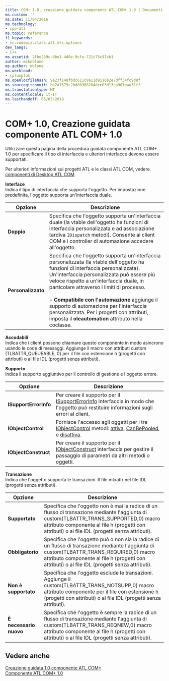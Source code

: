 ```yaml
---
title: COM+ 1.0, creazione guidata componente ATL COM+ 1.0 | Documenti Microsoft
ms.custom: ''
ms.date: 11/04/2016
ms.technology:
- cpp-atl
ms.topic: reference
f1_keywords:
- vc.codewiz.class.atl.mts.options
dev_langs:
- C++
ms.assetid: 2fbe259c-6be1-4d0e-9cfe-721c75c97cb1
author: mikeblome
ms.author: mblome
ms.workload:
- cplusplus
ms.openlocfilehash: 9a23f148fbdc611c8a11d8116b2e7dff34fc9d8f
ms.sourcegitcommit: be2a7679c2bd80968204dee03d13ca961eaa31ff
ms.translationtype: MT
ms.contentlocale: it-IT
ms.lasthandoff: 05/03/2018
---
```

# <a name="com-10-atl-com-10-component-wizard"></a>COM+ 1.0, Creazione guidata componente ATL COM+ 1.0
Utilizzare questa pagina della procedura guidata componente ATL COM+ 1.0 per specificare il tipo di interfaccia e ulteriori interfacce devono essere supportati.  
  
 Per ulteriori informazioni sui progetti ATL e le classi ATL COM, vedere [componenti di Desktop ATL COM](../../atl/atl-com-desktop-components.md).  
  
 **Interface**  
 Indica il tipo di interfaccia che supporta l'oggetto. Per impostazione predefinita, l'oggetto supporta un'interfaccia duale.  
  
|Opzione|Descrizione|  
|------------|-----------------|  
|**Doppio**|Specifica che l'oggetto supporta un'interfaccia duale (la vtable dell'oggetto ha funzioni di interfaccia personalizzata e ad associazione tardiva `IDispatch` metodi). Consente ai client COM e i controller di automazione accedere all'oggetto.|  
|**Personalizzato**|Specifica che l'oggetto supporta un'interfaccia personalizzata (la vtable dell'oggetto ha funzioni di interfaccia personalizzata). Un'interfaccia personalizzata può essere più veloce rispetto a un'interfaccia duale, in particolare attraverso i limiti di processo.<br /><br /> -   **Compatibile con l'automazione** aggiunge il supporto di automazione per l'interfaccia personalizzata. Per i progetti con attributi, imposta il **oleautomation** attributo nella coclasse.|  
  
 **Accodabili**  
 Indica che i client possono chiamare questo componente in modo asincrono usando le code di messaggi. Aggiunge il macro con attributi custom (TLBATTR_QUEUEABLE, 0) per il file con estensione h (progetti con attributi) o al file IDL (progetti senza attributi).  
  
 **Supporto**  
 Indica il supporto aggiuntivo per il controllo di gestione e l'oggetto errore.  
  
|Opzione|Descrizione|  
|------------|-----------------|  
|**ISupportErrorInfo**|Per creare il supporto per il [ISupportErrorInfo](../../atl/reference/isupporterrorinfoimpl-class.md) interfaccia in modo che l'oggetto può restituire informazioni sugli errori al client.|  
|**IObjectControl**|Fornisce l'accesso agli oggetti per i tre [IObjectControl](http://msdn.microsoft.com/library/windows/desktop/ms686474) metodi: [attiva](http://msdn.microsoft.com/library/windows/desktop/ms681303), [CanBePooled](http://msdn.microsoft.com/library/windows/desktop/ms684322), e [disattiva](http://msdn.microsoft.com/library/windows/desktop/ms687094).|  
|**IObjectConstruct**|Per creare il supporto per il [IObjectConstruct](http://msdn.microsoft.com/library/windows/desktop/ms680583) interfaccia per gestire il passaggio di parametri da altri metodi o oggetti.|  
  
 **Transazione**  
 Indica che l'oggetto supporta le transazioni. Il file mtxattr nel file IDL (progetti senza attributi).  
  
|Opzione|Descrizione|  
|------------|-----------------|  
|**Supportato**|Specifica che l'oggetto non è mai la radice di un flusso di transazione mediante l'aggiunta di custom(TLBATTR_TRANS_SUPPORTED,0) macro attributo componente al file h (progetti con attributi) o al file IDL (progetti senza attributi).|  
|**Obbligatorio**|Specifica che l'oggetto può o non sia la radice di un flusso di transazione mediante l'aggiunta di custom(TLBATTR_TRANS_REQUIRED,0) macro attributo componente al file h (progetti con attributi) o al file IDL (progetti senza attributi).|  
|**Non è supportato**|Specifica che l'oggetto esclude le transazioni. Aggiunge il custom(TLBATTR_TRANS_NOTSUPP,0) macro attributo componente per il file con estensione h (progetti con attributi) o al file IDL (progetti senza attributi).|  
|**È necessario nuovo**|Specifica che l'oggetto è sempre la radice di un flusso di transazione mediante l'aggiunta di custom(TLBATTR_TRANS_REQNEW,0) macro attributo componente al file h (progetti con attributi) o al file IDL (progetti senza attributi).|  
  
## <a name="see-also"></a>Vedere anche  
 [Creazione guidata 1.0 componente ATL COM+](../../atl/reference/atl-com-plus-1-0-component-wizard.md)   
 [Componente ATL COM+ 1.0](../../atl/reference/adding-an-atl-com-plus-1-0-component.md)


